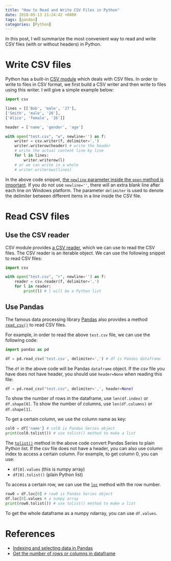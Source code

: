 ```yaml
---
title: "How to Read and Write CSV Files in Python"
date: 2018-05-13 21:24:42 +0800
tags: [pandas]
categories: [Python]
---
```


In this post, I will summarize the most convenient way to read and write CSV
files (with or without headers) in Python.

<!-- more -->

# Write CSV files

Python has a built-in [CSV module](https://docs.python.org/3/library/csv.html#module-csv)
which deals with CSV files. In order to write to files in CSV format, we first
build a CSV writer and then write to files using this writer. I will give a
simple example below:

```python
import csv

lines = [['Bob', 'male', '27'],
['Smith', 'male', '26'],
['Alice', 'female', '26']]

header = ['name', 'gender', 'age']

with open("test.csv", "w", newline='') as f:
    writer = csv.writer(f, delimiter=',')
    writer.writerow(header) # write the header
    # write the actual content line by line
    for l in lines:
        writer.writerow(l)
    # or we can write in a whole
    # writer.writerows(lines)
```

In the above code snippet, [the `newline` parameter inside the `open` method is
important](https://docs.python.org/3/library/csv.html#csv.writer). If you do
not use `newline=''`, there will an extra blank line after each line on Windows
platform. The parameter `delimiter` is used to denote the delimiter between
different items in a line inside the CSV file.

# Read CSV files

## Use the CSV reader

CSV module provides [a CSV reader](https://docs.python.org/3/library/csv.html#reader-objects),
which we can use to read the CSV files. The CSV reader is an iterable object.
We can use the following snippet to read CSV files:

```python
import csv

with open("test.csv", "r", newline='') as f:
    reader = csv.reader(f, delimiter=',')
    for l in reader:
        print(l) # l will be a Python list
```

## Use Pandas

The famous data processing library [Pandas](https://pandas.pydata.org/) also
provides a method [`read_csv()`](https://pandas.pydata.org/pandas-docs/stable/generated/pandas.read_csv.html)
to read CSV files.

For example, in order to read the above `test.csv` file, we can use the
following code:

```python
import pandas as pd

df = pd.read_csv('test.csv', delimiter=',') # df is Pandas dataframe
```

The `df` in the above code will be Pandas `dataframe` object. If the csv file
you have does not have header, you should use `header=None` when reading this
file:

```python
df = pd.read_csv("test.csv", delimiter=',', header=None)
```

To show the number of rows in the dataframe, use `len(df.index)` or
`df.shape[0]`. To show the number of columns, use `len(df.columns)` or
`df.shape[1]`.

To get a certain column, we use the column name as key:

```python
col0 = df['name'] # col0 is Pandas Series object
print(col0.tolist()) # use tolist() method to make a list
```

The [`tolist()`](https://pandas.pydata.org/pandas-docs/stable/generated/pandas.Series.tolist.html#pandas-series-tolist)
method in the above code convert Pandas Series to plain Python list. If the csv
file does not have a header, you can also use column index to access a certain
column. For example, to get column 0, you can use:

+ `df[0].values` (this is numpy array)
+ `df[0].tolist()` (plain Python list)

To access a certain row, we can use the
[`loc`](https://pandas.pydata.org/pandas-docs/stable/generated/pandas.DataFrame.loc.html#pandas.DataFrame.loc)
method with the row number.

```python
row0 = df.loc[0] # row0 is Pandas Series object
df.loc[0].values # a numpy array
print(row0.tolist()) # use tolist() method to make a list
```

To get the whole dataframe as a numpy ndarray, you can use `df.values`.

# References

+ [Indexing and selecting data in Pandas](https://pandas.pydata.org/pandas-docs/stable/indexing.html#indexing-and-selecting-data)
+ [Get the number of rows or columns in dataframe](https://stackoverflow.com/questions/15943769/how-do-i-get-the-row-count-of-a-pandas-dataframe)
